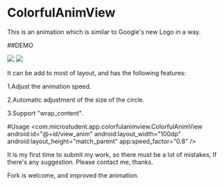 # ColorfulAnimView
This is an animation which is similar to Google's new Logo in a way.

##DEMO

![](http://7xo6vj.com1.z0.glb.clouddn.com/15-11-12/44412013.jpg)
![](http://7xo6vj.com1.z0.glb.clouddn.com/15-11-12/86761997.jpg)

It can be add to most of layout, and has the following features:

1.Adjust the animation speed.

2.Automatic adjustment of the size of the circle.

3.Support "wrap_content".

#Usage
      <com.microstudent.app.colorfulanimview.ColorfulAnimView
          android:id="@+id/view_anim"
          android:layout_width="100dp"
          android:layout_height="match_parent"
          app:speed_factor="0.8"
          />
          
It is my first time to submit my work, so there must be a lot of mistakes, 
If there's any suggestion. Please contact me, thanks.
  
Fork is welcome, and improved the animation.
  
